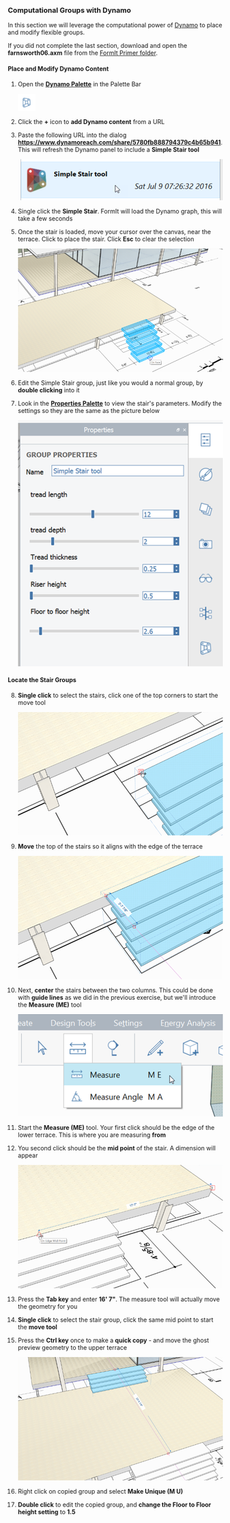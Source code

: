 ### Computational Groups with Dynamo
In this section we will leverage the computational power of [Dynamo](http://dynamobim.org/) to place and modify flexible groups.

If you did not complete the last section, download and open the **farnsworth06.axm** file from the [FormIt Primer folder](https://autodesk.app.box.com/s/thavswirrbflit27rbqzl26ljj7fu1uv/1/9025446442).

#### Place and Modify Dynamo Content

1. Open the [**Dynamo Palette**](../formit-introduction/tool-bars.md) in the Palette Bar

    ![](./images/99a4e906-2dd3-4a71-bcc9-578018dc5fb8.png)

2. Click the **+** icon to **add Dynamo content** from a URL

3. Paste the following URL into the dialog **<https://www.dynamoreach.com/share/5780fb888794379c4b65b941>**. This will refresh the Dynamo panel to include a **Simple Stair tool** 

    ![](./images/SimpleStair.png)

4. Single click the **Simple Stair**. FormIt will load the Dynamo graph, this will take a few seconds

5. Once the stair is loaded, move your cursor over the canvas, near the terrace. Click to place the stair. Click **Esc** to clear the selection

    ![](./images/7f47eb16-9bde-4a17-bf63-898774c31338.png)

6. Edit the Simple Stair group, just like you would a normal group, by **double clicking** into it

7. Look in the [**Properties Palette**](../formit-introduction/tool-bars.md) to view the stair's parameters. Modify the settings so they are the same as the picture below

    ![](./images/c068120a-7b4b-4816-ba48-8f7a8066262c.png)

#### Locate the Stair Groups

8. **Single click** to select the stairs, click one of the top corners to start the move tool 

    ![](./images/UpperTerraceSketch_23.png)

9. **Move** the top of the stairs so it aligns with the edge of the terrace

    ![](./images/UpperTerraceSketch_24.png)

10. Next, **center** the stairs between the two columns. This could be done with **guide lines** as we did in the previous exercise, but we'll introduce the **Measure (ME)** tool

    ![](./images/Measure.png)

8. Start the **Measure (ME)** tool. Your first click should be the edge of the lower terrace. This is where you are measuring **from**

9. You second click should be the **mid point** of the stair. A dimension will appear

    ![](./images/UpperTerraceSketch_25.png)
    
10. Press the **Tab key** and enter **16' 7"**. The measure tool will actually move the geometry for you

11. **Single click** to select the stair group, click the same mid point to start the **move tool** 

12. Press the **Ctrl key** once to make a **quick copy** - and move the ghost preview geometry to the upper terrace 

    ![](./images/UpperTerraceSketch_26.png)

11. Right click on copied group and select **Make Unique (M U)**

12. **Double click** to edit the copied group, and **change the Floor to Floor height setting** to **1.5**